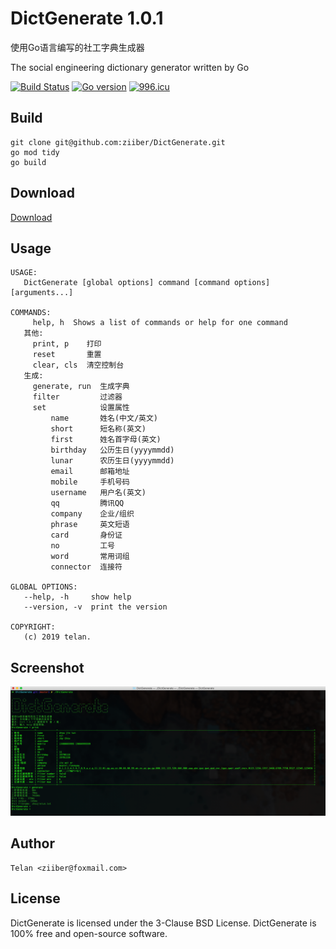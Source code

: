 # DictGenerate 1.0.1 

使用Go语言编写的社工字典生成器

The social engineering dictionary generator written by Go

[![Build Status](https://travis-ci.org/ziiber/DictGenerate.svg?branch=master)](https://travis-ci.org/ziiber/DictGenerate)
[![Go version](https://img.shields.io/badge/Go-%3E1.11-brightgreen.svg)](https://github.com/ziiber/teler)
[![996.icu](https://img.shields.io/badge/link-996.icu-red.svg)](https://996.icu)

## Build
```
git clone git@github.com:ziiber/DictGenerate.git
go mod tidy
go build
```

## Download
[Download](https://github.com/ziiber/DictGenerate/releases)

## Usage
    USAGE:
       DictGenerate [global options] command [command options] [arguments...]
    
    COMMANDS:
         help, h  Shows a list of commands or help for one command
       其他:
         print, p    打印
         reset       重置
         clear, cls  清空控制台
       生成:
         generate, run  生成字典
         filter         过滤器
         set            设置属性
             name       姓名(中文/英文)
             short      短名称(英文)
             first      姓名首字母(英文)
             birthday   公历生日(yyyymmdd)
             lunar      农历生日(yyyymmdd)
             email      邮箱地址
             mobile     手机号码
             username   用户名(英文)
             qq         腾讯QQ
             company    企业/组织
             phrase     英文短语
             card       身份证
             no         工号
             word       常用词组
             connector  连接符
    
    GLOBAL OPTIONS:
       --help, -h     show help
       --version, -v  print the version
    
    COPYRIGHT:
       (c) 2019 telan.

## Screenshot

![screenshot](screenshot.png)

## Author
    Telan <ziiber@foxmail.com>

## License
DictGenerate is licensed under the 3-Clause BSD License. DictGenerate is 100% free and open-source software.
